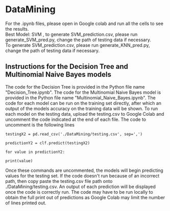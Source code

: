 # DataMining    
For the .ipynb files, please open in Google colab and run all the cells to see the results.     
Best Model: SVM , to generate SVM_prediction.csv, please run generate_SVM_pred.py, change the path of testing data if necessary.    
To generate SVM_prediction.csv, please run generate_KNN_pred.py, change the path of testing data if necessary.

## Instructions for the Decision Tree and Multinomial Naive Bayes models
The code for the Decision Tree is provided in the Python file name "Decision_Tree.ipynb".
The code for the Multinomial Naive Bayes model is provided in the Python file name "Multinomial_Naive_Bayes.ipynb".
The code for each model can be run on the training set directly, after which an output of the models accuracy on the training data will be shown. To run each model on the testing data, upload the testing.csv to Google Colab and uncomment the code indicated at the end of each file. The code to uncomment is the following lines

`testingX2 = pd.read_csv('./DataMining/testing.csv', sep=',')`

`predictionY2 = clf.predict(testingX2)`

`for value in predictionY2:`

`print(value)`

Once these commands are uncommented, the models will begin predicting values for the testing set. If the code doesn't run because of an incorrect path, then copy paste the testing.csv file path onto ./DataMining/testing.csv. An output of each prediction will be displayed once the code is correctly run. The code may have to be run locally to obtain the full print out of predictions as Google Colab may limit the number of lines printed out.
